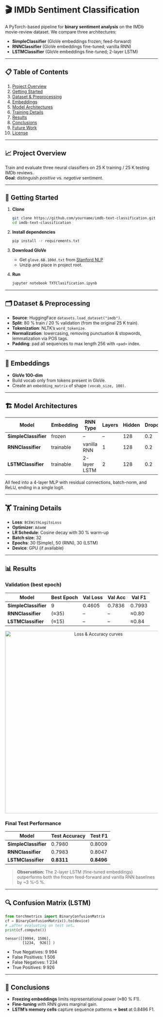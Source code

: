 # 🎬 IMDb Sentiment Classification

A PyTorch-based pipeline for **binary sentiment analysis** on the IMDb movie-review dataset. We compare three architectures:

- **SimpleClassifier** (GloVe embeddings frozen; feed-forward)
- **RNNClassifier** (GloVe embeddings fine-tuned; vanilla RNN)
- **LSTMClassifier** (GloVe embeddings fine-tuned; 2-layer LSTM)

---

## 📋 Table of Contents

1. [Project Overview](#project-overview)  
2. [Getting Started](#getting-started)  
3. [Dataset & Preprocessing](#dataset--preprocessing)  
4. [Embeddings](#embeddings)  
5. [Model Architectures](#model-architectures)  
6. [Training Details](#training-details)  
7. [Results](#results)  
8. [Conclusions](#conclusions)  
9. [Future Work](#future-work)  
10. [License](#license)  

---

## 📈 Project Overview

Train and evaluate three neural classifiers on 25 K training / 25 K testing IMDb reviews.  
**Goal**: distinguish _positive_ vs. _negative_ sentiment.

---

## 🚀 Getting Started

1. **Clone**  
   ```bash
   git clone https://github.com/yourname/imdb-text-classification.git
   cd imdb-text-classification


2. **Install dependencies**

   ```bash
   pip install -r requirements.txt
   ```
3. **Download GloVe**

   * Get `glove.6B.100d.txt` from [Stanford NLP](https://nlp.stanford.edu/data/glove.6B.zip)
   * Unzip and place in project root.
4. **Run**

   ```bash
   jupyter notebook TXTClasification.ipynb
   ```

---

## 🗂 Dataset & Preprocessing

* **Source**: HuggingFace `datasets.load_dataset("imdb")`.
* **Split**: 80 % train / 20 % validation (from the original 25 K train).
* **Tokenization**: NLTK’s `word_tokenize`.
* **Normalization**: lowercasing, removing punctuation & stopwords, lemmatization via POS tags.
* **Padding**: pad all sequences to max length 256 with `<pad>` index.

---

## 🔡 Embeddings

* **GloVe 100-dim**
* Build vocab only from tokens present in GloVe.
* Create an `embedding_matrix` of shape `(vocab_size, 100)`.

---

## 🏗 Model Architectures

| Model                | Embedding | RNN Type     | Layers | Hidden | Dropout |
| -------------------- | --------- | ------------ | ------ | ------ | ------- |
| **SimpleClassifier** | frozen    | –            | –      | 128    | 0.2     |
| **RNNClassifier**    | trainable | vanilla RNN  | 1      | 128    | 0.2     |
| **LSTMClassifier**   | trainable | 2-layer LSTM | 2      | 128    | 0.2     |

All feed into a 4-layer MLP with residual connections, batch-norm, and ReLU, ending in a single logit.

---

## 🏋️ Training Details

* **Loss**: `BCEWithLogitsLoss`
* **Optimizer**: `AdamW`
* **LR Schedule**: Cosine decay with 30 % warm-up
* **Batch size**: 32
* **Epochs**: 30 (Simple), 50 (RNN), 30 (LSTM)
* **Device**: GPU (if available)

---

## 📊 Results

### Validation (best epoch)

| Model                | Best Epoch | Val Loss | Val Acc | Val F1 |
| -------------------- | ---------- | -------- | ------- | ------ |
| **SimpleClassifier** | 9          | 0.4605   | 0.7836  | 0.7993 |
| **RNNClassifier**    | (≈35)      | –        | –       | ≈0.80  |
| **LSTMClassifier**   | (≈15)      | –        | –       | ≈0.84  |

<p align="center">
  <img src="figures/loss_acc_curves.png" alt="Loss & Accuracy curves" width="600"/>
</p>

### Final Test Performance

| Model                | Test Accuracy | Test F1    |
| -------------------- | ------------- | ---------- |
| **SimpleClassifier** | 0.7980        | 0.8009     |
| **RNNClassifier**    | 0.7983        | 0.8047     |
| **LSTMClassifier**   | **0.8311**    | **0.8496** |

> **Observation:** The 2-layer LSTM (fine-tuned embeddings) outperforms both the frozen feed-forward and vanilla RNN baselines by \~3 %–5 %.

---

## 🔍 Confusion Matrix (LSTM)

```python
from torchmetrics import BinaryConfusionMatrix
cf = BinaryConfusionMatrix().to(device)
# …after evaluating on test set…
print(cf.compute())
```

```
tensor([[9994, 1506],
        [1234,  926]] )
```

* True Negatives: 9 994
* False Positives: 1 506
* False Negatives: 1 234
* True Positives: 9 926

---

## 📝 Conclusions

* **Freezing embeddings** limits representational power (≈80 % F1).
* **Fine-tuning** with RNN gives marginal gain.
* **LSTM’s memory cells** capture sequence patterns ⇒ **best** at 0.8496 F1.
